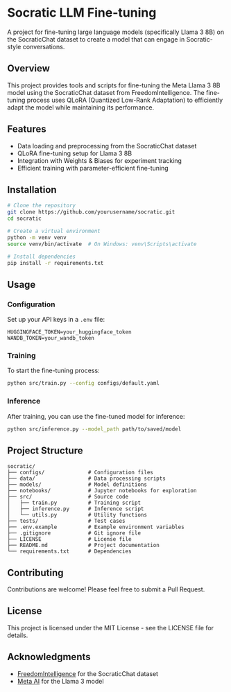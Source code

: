 # Socratic LLM Fine-tuning

A project for fine-tuning large language models (specifically Llama 3 8B) on the SocraticChat dataset to create a model that can engage in Socratic-style conversations.

## Overview

This project provides tools and scripts for fine-tuning the Meta Llama 3 8B model using the SocraticChat dataset from FreedomIntelligence. The fine-tuning process uses QLoRA (Quantized Low-Rank Adaptation) to efficiently adapt the model while maintaining its performance.

## Features

- Data loading and preprocessing from the SocraticChat dataset
- QLoRA fine-tuning setup for Llama 3 8B
- Integration with Weights & Biases for experiment tracking
- Efficient training with parameter-efficient fine-tuning

## Installation

```bash
# Clone the repository
git clone https://github.com/yourusername/socratic.git
cd socratic

# Create a virtual environment
python -m venv venv
source venv/bin/activate  # On Windows: venv\Scripts\activate

# Install dependencies
pip install -r requirements.txt
```

## Usage

### Configuration

Set up your API keys in a `.env` file:

```
HUGGINGFACE_TOKEN=your_huggingface_token
WANDB_TOKEN=your_wandb_token
```

### Training

To start the fine-tuning process:

```bash
python src/train.py --config configs/default.yaml
```

### Inference

After training, you can use the fine-tuned model for inference:

```bash
python src/inference.py --model_path path/to/saved/model
```

## Project Structure

```
socratic/
├── configs/              # Configuration files
├── data/                 # Data processing scripts
├── models/               # Model definitions
├── notebooks/            # Jupyter notebooks for exploration
├── src/                  # Source code
│   ├── train.py          # Training script
│   ├── inference.py      # Inference script
│   └── utils.py          # Utility functions
├── tests/                # Test cases
├── .env.example          # Example environment variables
├── .gitignore            # Git ignore file
├── LICENSE               # License file
├── README.md             # Project documentation
└── requirements.txt      # Dependencies
```

## Contributing

Contributions are welcome! Please feel free to submit a Pull Request.

## License

This project is licensed under the MIT License - see the LICENSE file for details.

## Acknowledgments

- [FreedomIntelligence](https://github.com/FreedomIntelligence) for the SocraticChat dataset
- [Meta AI](https://ai.meta.com/) for the Llama 3 model
